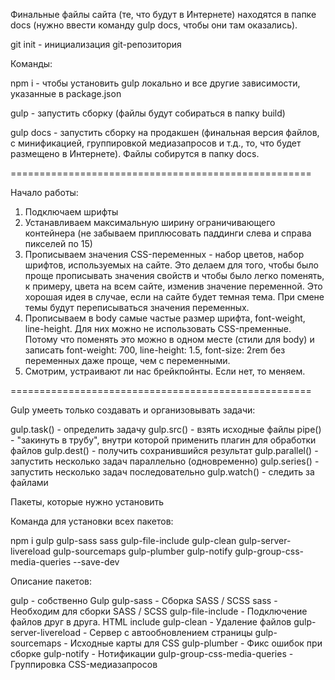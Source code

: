 Финальные файлы сайта (те, что будут в Интернете) находятся в папке docs (нужно ввести команду gulp docs, чтобы они там оказались).

git init - инициализация git-репозитория

Команды:

npm i - чтобы установить gulp локально и все другие зависимости, указанные в package.json

gulp - запустить сборку (файлы будут собираться в папку build)

gulp docs - запустить сборку на продакшен (финальная версия файлов, с минификацией, группировкой медиазапросов и т.д., то, что будет размещено в Интернете). Файлы собирутся в папку docs.

====================================================

Начало работы:

1. Подключаем шрифты
2. Устанавливаем максимальную ширину ограничивающего контейнера (не забываем приплюсовать паддинги слева и справа пикселей по 15)
3. Прописываем значения CSS-переменных - набор цветов, набор шрифтов, используемых на сайте.
   Это делаем для того, чтобы было проще прописывать значения свойств и чтобы было легко поменять, к примеру, цвета на всем сайте, изменив значение переменной. Это хорошая идея в случае, если на сайте будет темная тема. При смене темы будут переписываться значения переменных.
4. Прописываем в body самые частые размер шрифта, font-weight, line-height. Для них можно не использовать CSS-пременные. Потому что поменять это можно в одном месте (стили для body) и записать font-weight: 700, line-height: 1.5, font-size: 2rem без переменных даже проще, чем с переменными.
5. Смотрим, устраивают ли нас брейкпойнты. Если нет, то меняем.

====================================================

Gulp умееть только создавать и организовывать задачи:

gulp.task() - определить задачу
gulp.src() - взять исходные файлы
pipe() - "закинуть в трубу", внутри которой применить плагин для обработки файлов
gulp.dest() - получить сохранившийся результат
gulp.parallel() - запустить несколько задач параллельно (одновременно)
gulp.series() - запустить несколько задач последовательно
gulp.watch() - следить за файлами

Пакеты, которые нужно установить

Команда для установки всех пакетов:

npm i gulp gulp-sass sass gulp-file-include gulp-clean gulp-server-livereload gulp-sourcemaps gulp-plumber gulp-notify gulp-group-css-media-queries --save-dev

Описание пакетов:

gulp - собственно Gulp
gulp-sass - Сборка SASS / SCSS
sass - Необходим для сборки SASS / SCSS
gulp-file-include - Подключение файлов друг в друга. HTML include
gulp-clean - Удаление файлов
gulp-server-livereload - Сервер с автообновлением страницы
gulp-sourcemaps - Исходные карты для CSS
gulp-plumber - Фикс ошибок при сборке
gulp-notify - Нотификации
gulp-group-css-media-queries - Группировка CSS-медиазапросов
